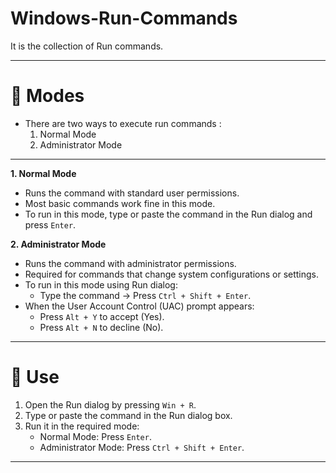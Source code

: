 # Windows-Run-Commands
It is the collection of Run commands.

---
# **📖 Modes**
- There are two ways to execute run commands :
  1. Normal Mode
  2. Administrator Mode
---
**1. Normal Mode**
- Runs the command with standard user permissions.
- Most basic commands work fine in this mode.
- To run in this mode, type or paste the command in the Run dialog and press `Enter`.

**2. Administrator Mode**
- Runs the command with administrator permissions.
- Required for commands that change system configurations or settings.
- To run in this mode using Run dialog:
  - Type the command → Press `Ctrl + Shift + Enter`.
- When the User Account Control (UAC) prompt appears:
  - Press `Alt + Y` to accept (Yes).
  - Press `Alt + N` to decline (No).
---
# **🔧 Use**
1. Open the Run dialog by pressing `Win + R`.
2. Type or paste the command in the Run dialog box.
3. Run it in the required mode:
   - Normal Mode: Press `Enter`.
   - Administrator Mode: Press `Ctrl + Shift + Enter`.
---
